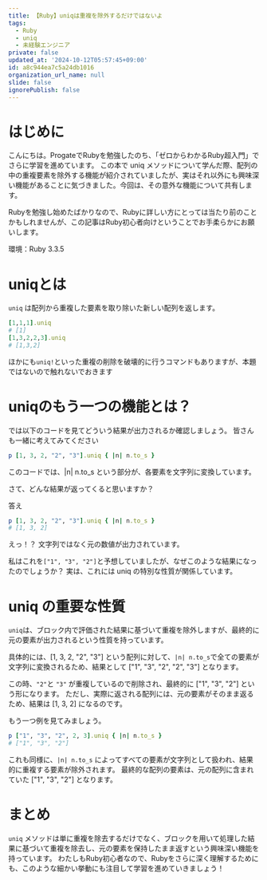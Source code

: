 ```yaml
---
title: 【Ruby】uniqは重複を除外するだけではないよ
tags:
  - Ruby
  - uniq
  - 未経験エンジニア
private: false
updated_at: '2024-10-12T05:57:45+09:00'
id: a8c944ea7c5a24db1016
organization_url_name: null
slide: false
ignorePublish: false
---
```

# はじめに

こんにちは。ProgateでRubyを勉強したのち、「ゼロからわかるRuby超入門」でさらに学習を進めています。
この本で uniq メソッドについて学んだ際、配列の中の重複要素を除外する機能が紹介されていましたが、実はそれ以外にも興味深い機能があることに気づきました。今回は、その意外な機能について共有します。

Rubyを勉強し始めたばかりなので、Rubyに詳しい方にとっては当たり前のことかもしれませんが、この記事はRuby初心者向けということでお手柔らかにお願いします。

環境：Ruby 3.3.5

# uniqとは

`uniq` は配列から重複した要素を取り除いた新しい配列を返します。

```ruby:uniq1.rb
[1,1,1].uniq 
# [1]
[1,3,2,2,3].uniq
# [1,3,2]
```
ほかにも`uniq!`といった重複の削除を破壊的に行うコマンドもありますが、本題ではないので触れないでおきます

# uniqのもう一つの機能とは？

では以下のコードを見てどういう結果が出力されるか確認しましょう。
皆さんも一緒に考えてみてください

```ruby:uniq2.rb
p [1, 3, 2, "2", "3"].uniq { |n| n.to_s }
```

このコードでは、|n| n.to_s という部分が、各要素を文字列に変換しています。

さて、どんな結果が返ってくると思いますか？

答え
```ruby
p [1, 3, 2, "2", "3"].uniq { |n| n.to_s }
# [1, 3, 2]
```
えっ！？ 文字列ではなく元の数値が出力されています。

私はこれを`["1", "3", "2"]`と予想していましたが、なぜこのような結果になったのでしょうか？
実は、これには uniq の特別な性質が関係しています。

# uniq の重要な性質

`uniq`は、ブロック内で評価された結果に基づいて重複を除外しますが、最終的に元の要素が出力されるという性質を持っています。

具体的には、[1, 3, 2, "2", "3"] という配列に対して、`|n| n.to_s`で全ての要素が文字列に変換されるため、結果として ["1", "3", "2", "2", "3"] となります。

この時、`"2"`と `"3"` が重複しているので削除され、最終的に ["1", "3", "2"] という形になります。
ただし、実際に返される配列には、元の要素がそのまま返るため、結果は [1, 3, 2] になるのです。

もう一つ例を見てみましょう。


```ruby:uniq3.rb
p ["1", "3", "2", 2, 3].uniq { |n| n.to_s }
# ["1", "3", "2"]
```
これも同様に、`|n| n.to_s` によってすべての要素が文字列として扱われ、結果的に重複する要素が除外されます。
最終的な配列の要素は、元の配列に含まれていた ["1", "3", "2"] となります。

# まとめ
`uniq` メソッドは単に重複を除去するだけでなく、ブロックを用いて処理した結果に基づいて重複を除去し、元の要素を保持したまま返すという興味深い機能を持っています。
わたしもRuby初心者なので、Rubyをさらに深く理解するためにも、このような細かい挙動にも注目して学習を進めていきましょう！
